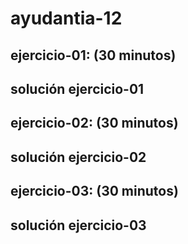 # ayudantia-12

## ejercicio-01: (30 minutos)

## solución ejercicio-01

## ejercicio-02: (30 minutos)

## solución ejercicio-02

## ejercicio-03: (30 minutos)

## solución ejercicio-03
